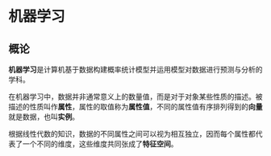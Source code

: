 # 机器学习

## 概论

**机器学习**是计算机基于数据构建概率统计模型并运用模型对数据进行预测与分析的学科。

在机器学习中，数据并非通常意义上的数量值，而是对于对象某些性质的描述。被描述的性质叫作**属性**，属性的取值称为**属性值**，不同的属性值有序排列得到的**向量**就是数据，也叫**实例**。

根据线性代数的知识，数据的不同属性之间可以视为相互独立，因而每个属性都代表了一个不同的维度，这些维度共同张成了**特征空间**。